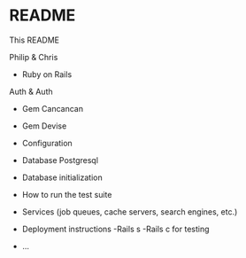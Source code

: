 # README

This README 

Philip & Chris

* Ruby on Rails

Auth & Auth
* Gem Cancancan
* Gem Devise

* Configuration

* Database Postgresql

* Database initialization

* How to run the test suite

* Services (job queues, cache servers, search engines, etc.)

* Deployment instructions
-Rails s
-Rails c for testing

* ...
